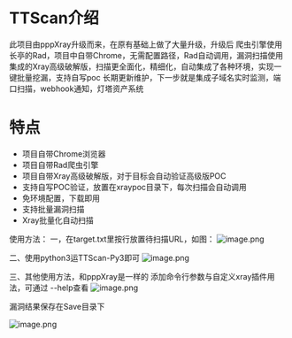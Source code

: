 # TTScan介绍
此项目由pppXray升级而来，在原有基础上做了大量升级，升级后 爬虫引擎使用长亭的Rad，项目中自带Chrome，无需配置路径，Rad自动调用，漏洞扫描使用集成的Xray高级破解版，扫描更全面化，精细化，自动集成了各种环境，实现一键批量挖漏，支持自写poc
长期更新维护，下一步就是集成子域名实时监测，端口扫描，webhook通知，灯塔资产系统
# 特点

- 项目自带Chrome浏览器
- 项目自带Rad爬虫引擎
- 项目自带Xray高级破解版，对于目标会自动验证高级版POC
- 支持自写POC验证，放置在xraypoc目录下，每次扫描会自动调用
- 免环境配置，下载即用
- 支持批量漏洞扫描
- Xray批量化自动扫描

使用方法：
一，在target.txt里按行放置待扫描URL，如图：
![image.png](https://upload-images.jianshu.io/upload_images/20144153-8b15e688fa97ada0.png?imageMogr2/auto-orient/strip%7CimageView2/2/w/1240)

二、使用python3运TTScan-Py3即可
![image.png](https://upload-images.jianshu.io/upload_images/20144153-c77c99245c8176b9.png?imageMogr2/auto-orient/strip%7CimageView2/2/w/1240)


三、其他使用方法，和pppXray是一样的
添加命令行参数与自定义xray插件用法，可通过 --help查看
![image.png](https://upload-images.jianshu.io/upload_images/20144153-3436642cb37a6b80.png?imageMogr2/auto-orient/strip%7CimageView2/2/w/1240)

漏洞结果保存在Save目录下

![image.png](https://upload-images.jianshu.io/upload_images/20144153-c7c409e9e86ad16e.png?imageMogr2/auto-orient/strip%7CimageView2/2/w/1240)
